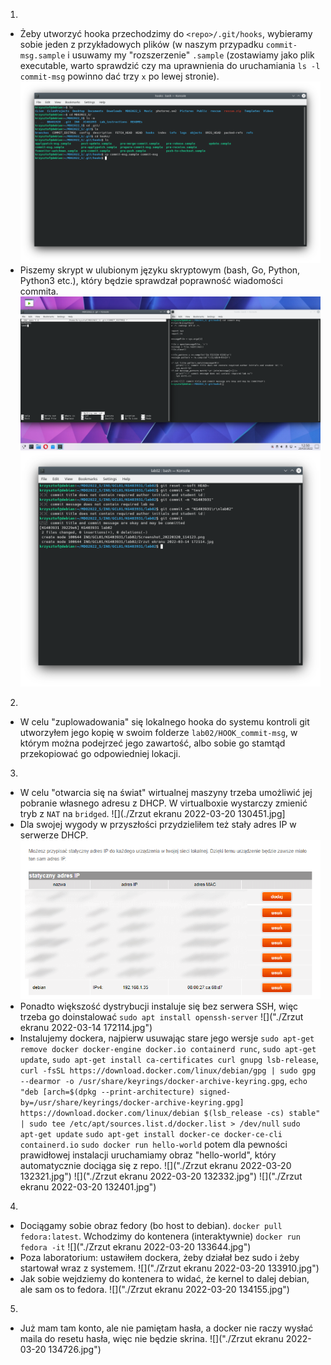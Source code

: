 1. 
  * Żeby utworzyć hooka przechodzimy do `<repo>/.git/hooks`, wybieramy sobie jeden z przykładowych plików (w naszym przypadku `commit-msg.sample` i usuwamy my "rozszerzenie" `.sample` (zostawiamy jako plik executable, warto sprawdzić czy ma uprawnienia do uruchamiania `ls -l commit-msg` powinno dać trzy `x` po lewej stronie).
  ![](./Screenshot_20220320_114123.png)
  * Piszemy skrypt w ulubionym języku skryptowym (bash, Go, Python, Python3 etc.), który będzie sprawdzał poprawność wiadomości commita. 
  ![](./Screenshot_20220320_125011.png)
  ![](./Screenshot_20220320_125106.png)
2. 
  * W celu "zuplowadowania" się lokalnego hooka do systemu kontroli git utworzyłem jego kopię w swoim folderze `lab02/HOOK_commit-msg`, w którym można podejrzeć jego zawartość, albo sobie go stamtąd przekopiować go odpowiedniej lokacji.
3. 
  * W celu "otwarcia się na świat" wirtualnej maszyny trzeba umożliwić jej pobranie własnego adresu z DHCP. W virtualboxie wystarczy zmienić tryb z `NAT` na `bridged`.
  ![](./Zrzut ekranu 2022-03-20 130451.jpg]
  * Dla swojej wygody w przyszłości przydzieliłem też stały adres IP w serwerze DHCP.
  ![](./dhcp.png)
  * Ponadto większość dystrybucji instaluje się bez serwera SSH, więc trzeba go doinstalować `sudo apt install openssh-server`
  ![]("./Zrzut ekranu 2022-03-14 172114.jpg")
  * Instalujemy dockera, najpierw usuwając stare jego wersje `sudo apt-get remove docker docker-engine docker.io containerd runc`,
  `sudo apt-get update`,
  `sudo apt-get install ca-certificates curl gnupg lsb-release`,
  `curl -fsSL https://download.docker.com/linux/debian/gpg | sudo gpg --dearmor -o /usr/share/keyrings/docker-archive-keyring.gpg`,
  `echo "deb [arch=$(dpkg --print-architecture) signed-by=/usr/share/keyrings/docker-archive-keyring.gpg] https://download.docker.com/linux/debian $(lsb_release -cs) stable" | sudo tee /etc/apt/sources.list.d/docker.list > /dev/null`
  `sudo apt-get update`
  `sudo apt-get install docker-ce docker-ce-cli containerd.io`
  `sudo docker run hello-world`
  potem dla pewności prawidłowej instalacji uruchamiamy obraz "hello-world", który automatycznie dociąga się z repo.
  ![]("./Zrzut ekranu 2022-03-20 132321.jpg")
  ![]("./Zrzut ekranu 2022-03-20 132332.jpg")
  ![]("./Zrzut ekranu 2022-03-20 132401.jpg")
4. 
  * Dociągamy sobie obraz fedory (bo host to debian). `docker pull fedora:latest`. Wchodzimy do kontenera (interaktywnie) `docker run fedora -it`
  ![]("./Zrzut ekranu 2022-03-20 133644.jpg")
  * Poza laboratorium: ustawiłem dockera, żeby działał bez sudo i żeby startował wraz z systemem.
  ![]("./Zrzut ekranu 2022-03-20 133910.jpg")
  * Jak sobie wejdziemy do kontenera to widać, że kernel to dalej debian, ale sam os to fedora.
  ![]("./Zrzut ekranu 2022-03-20 134155.jpg")
5.
  * Już mam tam konto, ale nie pamiętam hasła, a docker nie raczy wysłać maila do resetu hasła, więc nie będzie skrina.
  ![]("./Zrzut ekranu 2022-03-20 134726.jpg")
